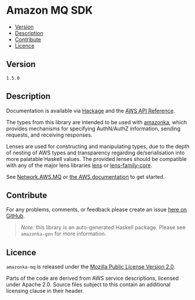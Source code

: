 # Amazon MQ SDK

* [Version](#version)
* [Description](#description)
* [Contribute](#contribute)
* [Licence](#licence)


## Version

`1.5.0`


## Description

Documentation is available via [Hackage](http://hackage.haskell.org/package/amazonka-mq)
and the [AWS API Reference](https://aws.amazon.com/documentation/).

The types from this library are intended to be used with [amazonka](http://hackage.haskell.org/package/amazonka),
which provides mechanisms for specifying AuthN/AuthZ information, sending requests,
and receiving responses.

Lenses are used for constructing and manipulating types,
due to the depth of nesting of AWS types and transparency regarding
de/serialisation into more palatable Haskell values.
The provided lenses should be compatible with any of the major lens libraries
[lens](http://hackage.haskell.org/package/lens) or [lens-family-core](http://hackage.haskell.org/package/lens-family-core).

See [Network.AWS.MQ](http://hackage.haskell.org/package/amazonka-mq/docs/Network-AWS-MQ.html)
or [the AWS documentation](https://aws.amazon.com/documentation/) to get started.


## Contribute

For any problems, comments, or feedback please create an issue [here on GitHub](https://github.com/brendanhay/amazonka/issues).

> _Note:_ this library is an auto-generated Haskell package. Please see `amazonka-gen` for more information.


## Licence

`amazonka-mq` is released under the [Mozilla Public License Version 2.0](http://www.mozilla.org/MPL/).

Parts of the code are derived from AWS service descriptions, licensed under Apache 2.0.
Source files subject to this contain an additional licensing clause in their header.
